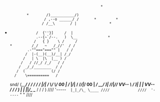                                                  *

               *        /)___________/)
                       / ,--o ______/ /       *         *
                      / /__\       / |               *
   *                 /  {''}]     /  |
                     .--{~`/--.   )  \__              *
                    /   { }    \ /     /
         *         /_/   ~   /_//'  / /
                 .-""==="==="" |   / /
                /  |-(__)(__)/__| /_/
               /   | \  |\  |__ ) /
              /   / //_/ /_/   / /
             /  _/_/________  / /
            /  (            (/ /
           /    \==========   /
       snd/      (___________/
         /      _/ /     _/ /
 |\/|   /      \\_/     \\_/
 00 | _/________ |\/|    /
/_/|_\/          00 |  _/
 __/ )|         /_/|_\//
VV--   \         __/ )|
   |_   |       VV--   \
  / / / )          |_   |
 |_|_/\_ \____    / / / )
  ////  '-----`  |_|_/\_ \____
 ////             ////  '-----`
 " "             ////